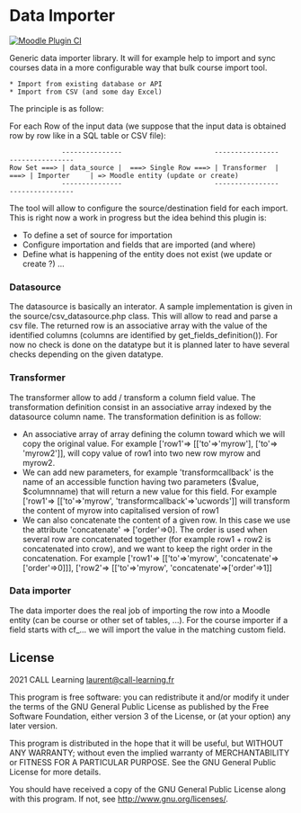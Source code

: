 # Data Importer #

[![Moodle Plugin CI](https://github.com/call-learning/moodle-tool_importer/actions/workflows/ci.yml/badge.svg)](https://github.com/call-learning/moodle-tool_importer/actions/workflows/ci.yml)

Generic data importer library. It will for example help to import and sync courses data in a more
configurable way that bulk course import tool.

    * Import from existing database or API
    * Import from CSV (and some day Excel)

The principle is as follow:

For each Row of the input data (we suppose that the input data is obtained row
by row like in a SQL table or CSV file):

                 ---------------                       ----------------        ----------------
    Row Set ===> | data_source |  ===> Single Row ===> | Transformer  |   ===> | Importer     | => Moodle entity (update or create)
                 ---------------                       ----------------        ----------------
    
The tool will allow to configure the source/destination field for each import.
This is right now a work in progress but the idea behind this plugin is:
* To define a set of source for importation
* Configure importation and fields that are imported (and where)
* Define what is happening of the entity does not exist (we update or create ?)
...

### Datasource

The datasource is basically an interator. A sample implementation is given
in the source/csv_datasource.php class. This will allow to read and parse
 a csv file.
The returned row is an associative array with the value of the identified
columns (columns are identified by get_fields_definition()).
For now no check is done on the datatype but it is planned later to have several
checks depending on the given datatype.


### Transformer

The transformer allow to add / transform a column field value. The
transformation definition consist in an associative array indexed by
the datasource column name.
The transformation definition is as follow:
* An associative array of array defining the column toward which we will copy
the original value. For example ['row1'=> [['to'=>'myrow'], ['to'=> 'myrow2']], will copy
value of row1 into two new row myrow and myrow2.
* We can add new parameters, for example 'transformcallback' is the name of an
accessible function having two parameters ($value, $columnname) that will return 
a new value for this field. For example ['row1'=> [['to'=>'myrow', 'transformcallback'=>'ucwords']]
will transform the content of myrow into capitalised version of row1
* We can also concatenate the content of a given row. In this case we use the
attribute 'concatenate' => ['order'=>0]. The order is used when several row
are concatenated together (for example row1 + row2 is concatenated into crow), and
we want to keep the right order in the concatenation.
For example ['row1'=> [['to'=>'myrow', 'concatenate'=>['order'=>0]]],  ['row2'=> [['to'=>'myrow', 'concatenate'=>['order'=>1]]

### Data importer

The data importer does the real job of importing the row into a Moodle entity
(can be course or other set of tables, ...).
For the course importer if a field starts with cf_... we will import the
value in the matching custom field.

## License ##

2021 CALL Learning <laurent@call-learning.fr>

This program is free software: you can redistribute it and/or modify it under
the terms of the GNU General Public License as published by the Free Software
Foundation, either version 3 of the License, or (at your option) any later
version.

This program is distributed in the hope that it will be useful, but WITHOUT ANY
WARRANTY; without even the implied warranty of MERCHANTABILITY or FITNESS FOR A
PARTICULAR PURPOSE.  See the GNU General Public License for more details.

You should have received a copy of the GNU General Public License along with
this program.  If not, see <http://www.gnu.org/licenses/>.
